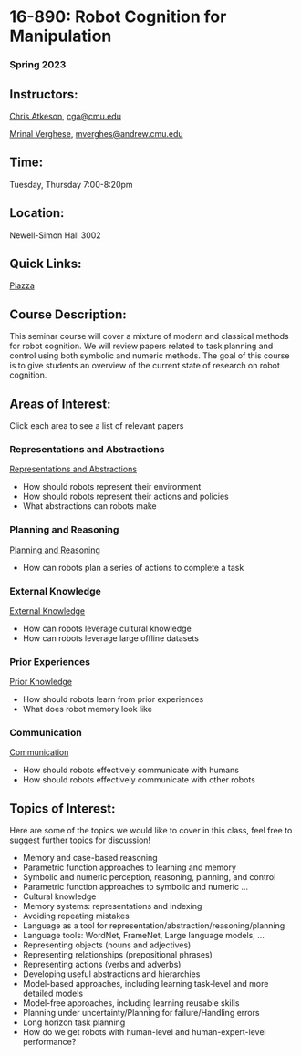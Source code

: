 # 16-890: Robot Cognition for Manipulation

### Spring 2023

## Instructors:

[Chris Atkeson](http://www.cs.cmu.edu/~cga/), cga@cmu.edu

[Mrinal Verghese](http://mrinal.verghese.org/), mverghes@andrew.cmu.edu

## Time:

Tuesday, Thursday 7:00-8:20pm

## Location:

Newell-Simon Hall 3002

## Quick Links:

[Piazza](https://piazza.com/cmu/spring2023/16890/home)

## Course Description:

This seminar course will cover a mixture of modern and classical methods for robot cognition. We will review papers related to task planning and control using both symbolic and numeric methods. The goal of this course is to give students an overview of the current state of research on robot cognition.

## Areas of Interest:

Click each area to see a list of relevant papers

### Representations and Abstractions

[Representations and Abstractions](16-890%20Robot%20Cognition%20for%20Manipulation%20491afe6c2471458f8748d1a11c058a71/Representations%20and%20Abstractions%203b427b3a777f49e6947826225d826dfd.md)

- How should robots represent their environment
- How should robots represent their actions and policies
- What abstractions can robots make

### Planning and Reasoning

[Planning and Reasoning](16-890%20Robot%20Cognition%20for%20Manipulation%20491afe6c2471458f8748d1a11c058a71/Planning%20and%20Reasoning%20d0ce7479fbc24378be6d93cc81282280.md)

- How can robots plan a series of actions to complete a task

### External Knowledge

[External Knowledge](16-890%20Robot%20Cognition%20for%20Manipulation%20491afe6c2471458f8748d1a11c058a71/External%20Knowledge%20b66ebe98bcae493cb71100cb5f2410c8.md)

- How can robots leverage cultural knowledge
- How can robots leverage large offline datasets

### Prior Experiences

[Prior Knowledge](16-890%20Robot%20Cognition%20for%20Manipulation%20491afe6c2471458f8748d1a11c058a71/Prior%20Knowledge%20ff64cbe244194593b1171a8f57b9a0f1.md)

- How should robots learn from prior experiences
- What does robot memory look like

### Communication

[Communication](16-890%20Robot%20Cognition%20for%20Manipulation%20491afe6c2471458f8748d1a11c058a71/Communication%205b10ade7ec5f4a9381202f8394e97884.md)

- How should robots effectively communicate with humans
- How should robots effectively communicate with other robots

## Topics of Interest:

Here are some of the topics we would like to cover in this class, feel free to suggest further topics for discussion!

- Memory and case-based reasoning
- Parametric function approaches to learning and memory
- Symbolic and numeric perception, reasoning, planning, and control
- Parametric function approaches to symbolic and numeric …
- Cultural knowledge
- Memory systems: representations and indexing
- Avoiding repeating mistakes
- Language as a tool for representation/abstraction/reasoning/planning
- Language tools: WordNet, FrameNet, Large language models, …
- Representing objects (nouns and adjectives)
- Representing relationships (prepositional phrases)
- Representing actions (verbs and adverbs)
- Developing useful abstractions and hierarchies
- Model-based approaches, including learning task-level and more detailed models
- Model-free approaches, including learning reusable skills
- Planning under uncertainty/Planning for failure/Handling errors
- Long horizon task planning
- How do we get robots with human-level and human-expert-level performance?
